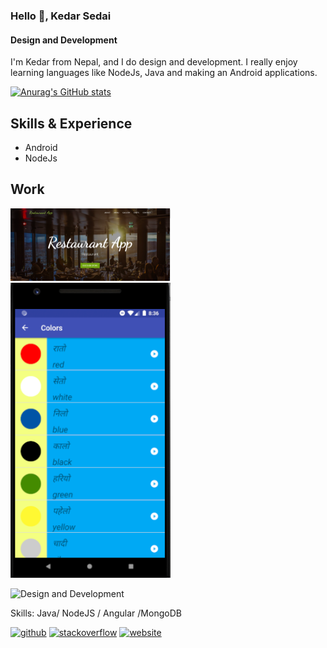 ### Hello 👋, Kedar Sedai

#### Design and Development

I'm Kedar from Nepal, and I do design and development. I really enjoy learning languages like NodeJs, Java and making an Android applications.  

[![Anurag's GitHub stats](https://github-readme-stats.vercel.app/api?username=kedarSedai)](https://github.com/anuraghazra/github-readme-stats)

## Skills & Experience
* Android
* NodeJs

## Work

<img src="https://github.com/kedarSedai/Landing-Page/blob/master/landing.PNG" width="256" /> <img src="https://github.com/kedarSedai/EnglishtoNepali/blob/master/landing.PNG" width="256" />


![Design and Development](https://blog.stoneriverelearning.com/wp-content/uploads/2015/11/kiss.jpg)


Skills: Java/ NodeJS / Angular /MongoDB


[<img src='https://cdn.jsdelivr.net/npm/simple-icons@3.0.1/icons/github.svg' alt='github' height='40'>](https://github.com/kedarSedai)  [<img src='https://cdn.jsdelivr.net/npm/simple-icons@3.0.1/icons/stackoverflow.svg' alt='stackoverflow' height='40'>](https://stackoverflow.com/users/10429137/kedar-sedai)  [<img src='https://cdn.jsdelivr.net/npm/simple-icons@3.0.1/icons/icloud.svg' alt='website' height='40'>](https://kedarsedai.github.io/blog/) 





